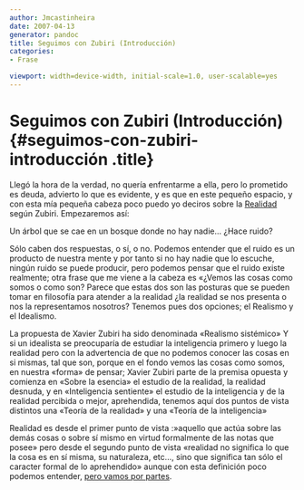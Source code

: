 ```yaml
---
author: Jmcastinheira
date: 2007-04-13
generator: pandoc
title: Seguimos con Zubiri (Introducción)
categories:
- Frase

viewport: width=device-width, initial-scale=1.0, user-scalable=yes
---
```


# Seguimos con Zubiri (Introducción) {#seguimos-con-zubiri-introducción .title}

Llegó la hora de la verdad, no quería enfrentarme a ella, pero lo
prometido es deuda, advierto lo que es evidente, y es que en este
pequeño espacio, y con esta mía pequeña cabeza poco puedo yo deciros
sobre la
[Realidad](http://lorealenelespejo.blogspot.com/2007/05/realidad.html)
según Zubiri. Empezaremos así:

Un árbol que se cae en un bosque donde no hay nadie... ¿Hace ruido?

Sólo caben dos respuestas, o sí, o no. Podemos entender que el ruido es
un producto de nuestra mente y por tanto si no hay nadie que lo escuche,
ningún ruido se puede producir, pero podemos pensar que el ruido existe
realmente; otra frase que me viene a la cabeza es «¿Vemos las cosas como
somos o como son? Parece que estas dos son las posturas que se pueden
tomar en filosofía para atender a la realidad ¿la realidad se nos
presenta o nos la representamos nosotros? Tenemos pues dos opciones; el
Realismo y el Idealismo.

La propuesta de Xavier Zubiri ha sido denominada «Realismo sistémico» Y
si un idealista se preocuparía de estudiar la inteligencia primero y
luego la realidad pero con la advertencia de que no podemos conocer las
cosas en si mismas, tal que son, porque en el fondo vemos las cosas como
somos, en nuestra «forma» de pensar; Xavier Zubiri parte de la premisa
opuesta y comienza en «Sobre la esencia» el estudio de la realidad, la
realidad desnuda, y en «Inteligencia sentiente» el estudio de la
inteligencia y de la realidad percibida o mejor, aprehendida, tenemos
aquí dos puntos de vista distintos una «Teoría de la realidad» y una
«Teoría de la inteligencia»

Realidad es desde el primer punto de vista :»aquello que actúa sobre las
demás cosas o sobre sí mismo en virtud formalmente de las notas que
posee» pero desde el segundo punto de vista «realidad no significa lo
que la cosa es en sí misma, su naturaleza, etc..., sino que significa
tan sólo el caracter formal de lo aprehendido» aunque con esta
definición poco podemos entender, [pero vamos por
partes](http://lorealenelespejo.blogspot.com/2007/05/realidad.html).
